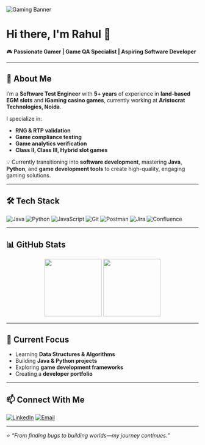 <!-- Profile Banner -->
![Gaming Banner](https://media1.giphy.com/media/v1.Y2lkPTc5MGI3NjExdGp2M25sMnlsY2MybGh1Mmg4ZGpqYXZ0NXd6ZnhnYjM1c2R2MmhlMiZlcD12MV9pbnRlcm5hbF9naWZfYnlfaWQmY3Q9Zw/53SYcz732rXXxdVn4S/giphy.gif) <!-- Replace with your own custom banner image URL -->

# Hi there, I'm Rahul 👋  

🎮 **Passionate Gamer | Game QA Specialist | Aspiring Software Developer**

---

## 🌟 About Me

I’m a **Software Test Engineer** with **5+ years** of experience in **land-based EGM slots** and **iGaming casino games**, currently working at **Aristocrat Technologies, Noida**.  

I specialize in:
- **RNG & RTP validation**
- **Game compliance testing**
- **Game analytics verification**
- **Class II, Class III, Hybrid slot games**  

💡 Currently transitioning into **software development**, mastering **Java**, **Python**, and **game development tools** to create high-quality, engaging gaming solutions.

---

## 🛠️ Tech Stack

![Java](https://img.shields.io/badge/Java-%23ED8B00.svg?style=for-the-badge&logo=openjdk&logoColor=white)
![Python](https://img.shields.io/badge/Python-%233776AB.svg?style=for-the-badge&logo=python&logoColor=white)
![JavaScript](https://img.shields.io/badge/JavaScript-%23323330.svg?style=for-the-badge&logo=javascript&logoColor=%23F7DF1E)
![Git](https://img.shields.io/badge/Git-%23F05032.svg?style=for-the-badge&logo=git&logoColor=white)
![Postman](https://img.shields.io/badge/Postman-%23FF6C37.svg?style=for-the-badge&logo=postman&logoColor=white)
![Jira](https://img.shields.io/badge/Jira-%230A0FFF.svg?style=for-the-badge&logo=jira&logoColor=white)
![Confluence](https://img.shields.io/badge/Confluence-%230A0FFF.svg?style=for-the-badge&logo=confluence&logoColor=white)

---

## 📊 GitHub Stats

<p align="center">
  <img src="https://github-readme-stats.vercel.app/api?username=yourgithubusername&show_icons=true&theme=tokyonight" height="150" />
  <img src="https://github-readme-stats.vercel.app/api/top-langs/?username=yourgithubusername&layout=compact&theme=tokyonight" height="150" />
</p>

---

## 🚀 Current Focus

- Learning **Data Structures & Algorithms**
- Building **Java & Python projects**
- Exploring **game development frameworks**
- Creating a **developer portfolio**

---

## 📫 Connect With Me

[![LinkedIn](https://img.shields.io/badge/LinkedIn-%230A66C2.svg?&style=for-the-badge&logo=linkedin&logoColor=white)](https://linkedin.com/in/rahul)
[![Email](https://img.shields.io/badge/Email-%23EA4335.svg?&style=for-the-badge&logo=gmail&logoColor=white)](mailto:rahul@example.com)

---

⭐ *“From finding bugs to building worlds—my journey continues.”*

